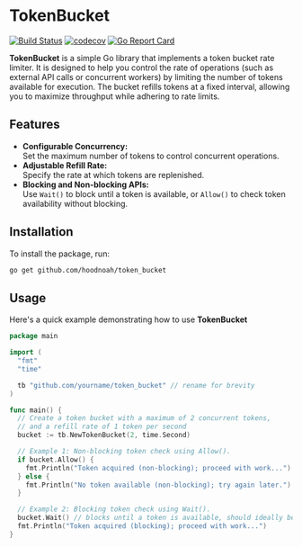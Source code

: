 # TokenBucket

[![Build Status](https://github.com/hoodnoah/token_bucket/workflows/CI/badge.svg)](https://github.com/hoodnoah/token_bucket/actions)
[![codecov](https://codecov.io/gh/hoodnoah/token_bucket/branch/main/graph/badge.svg)](https://codecov.io/gh/hoodnoah/token_bucket)
[![Go Report Card](https://goreportcard.com/badge/github.com/hoodnoah/token_bucket)](https://goreportcard.com/report/github.com/hoodnoah/token_bucket)

**TokenBucket** is a simple Go library that implements a token bucket rate limiter. It is designed to help you control the rate of operations (such as external API calls or concurrent workers) by limiting the number of tokens available for execution. The bucket refills tokens at a fixed interval, allowing you to maximize throughput while adhering to rate limits.

## Features

- **Configurable Concurrency:**  
  Set the maximum number of tokens to control concurrent operations.
- **Adjustable Refill Rate:**  
  Specify the rate at which tokens are replenished.
- **Blocking and Non-blocking APIs:**  
  Use `Wait()` to block until a token is available, or `Allow()` to check token availability without blocking.

## Installation

To install the package, run:

```bash
go get github.com/hoodnoah/token_bucket
```

## Usage

Here's a quick example demonstrating how to use **TokenBucket**

```go
package main

import (
  "fmt"
  "time"

  tb "github.com/yourname/token_bucket" // rename for brevity
)

func main() {
  // Create a token bucket with a maximum of 2 concurrent tokens,
  // and a refill rate of 1 token per second
  bucket := tb.NewTokenBucket(2, time.Second)

  // Example 1: Non-blocking token check using Allow().
  if bucket.Allow() {
    fmt.Println("Token acquired (non-blocking); proceed with work...")
  } else {
    fmt.Println("No token available (non-blocking); try again later.")
  }

  // Example 2: Blocking token check using Wait().
  bucket.Wait() // blocks until a token is available, should ideally be no longer than the provided refill rate.
  fmt.Println("Token acquired (blocking); proceed with work...")
}
```
